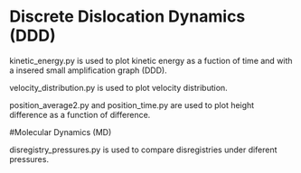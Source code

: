 Discrete Dislocation Dynamics (DDD)
====================================

kinetic_energy.py is used to plot kinetic energy as a fuction of time and with a insered small amplification graph (DDD).

velocity_distribution.py is used to plot velocity distribution.

position_average2.py and position_time.py are used to plot height difference as a function of difference.

#Molecular Dynamics (MD)

disregistry_pressures.py is used to compare disregistries under diferent pressures.
